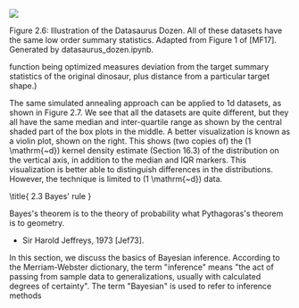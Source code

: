![](https://cdn.mathpix.com/cropped/2024_06_13_9c684c6cc35d19d78d75g-1.jpg?height=951&width=1518&top_left_y=188&top_left_x=261)

Figure 2.6: Illustration of the Datasaurus Dozen. All of these datasets have the same low order summary statistics. Adapted from Figure 1 of [MF17]. Generated by datasaurus_dozen.ipynb.

function being optimized measures deviation from the target summary statistics of the original dinosaur, plus distance from a particular target shape.)

The same simulated annealing approach can be applied to 1d datasets, as shown in Figure 2.7. We see that all the datasets are quite different, but they all have the same median and inter-quartile range as shown by the central shaded part of the box plots in the middle. A better visualization is known as a violin plot, shown on the right. This shows (two copies of) the \(1 \mathrm{~d}\) kernel density estimate (Section 16.3) of the distribution on the vertical axis, in addition to the median and IQR markers. This visualization is better able to distinguish differences in the distributions. However, the technique is limited to \(1 \mathrm{~d}\) data.

\title{
2.3 Bayes' rule
}

Bayes's theorem is to the theory of probability what Pythagoras's theorem is to geometry.
- Sir Harold Jeffreys, 1973 [Jef73].

In this section, we discuss the basics of Bayesian inference. According to the Merriam-Webster dictionary, the term "inference" means "the act of passing from sample data to generalizations, usually with calculated degrees of certainty". The term "Bayesian" is used to refer to inference methods
